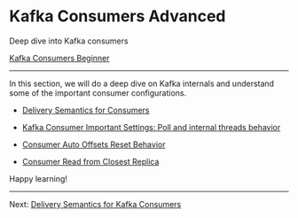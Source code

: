 Kafka Consumers Advanced
========================

Deep dive into Kafka consumers

[Kafka Consumers Beginner](https://github.com/AbdoMusk/Apache-Kafka/blob/main/1-%20Kafka%20Fundamentals/3-%20Kafka%20Consumers.md)

* * *

In this section, we will do a deep dive on Kafka internals and understand some of the important consumer configurations.

*   [Delivery Semantics for Consumers](https://github.com/AbdoMusk/Apache-Kafka/blob/main/5-%20Kafka%20Advanced%20Concepts/2-%20Kafka%20Producers%20Advanced/8-%20Kafka%20Consumers%20Advanced/1-%20Delivery%20Semantics%20for%20Kafka%20Consumers.md)
    
*   [Kafka Consumer Important Settings: Poll and internal threads behavior](https://github.com/AbdoMusk/Apache-Kafka/blob/main/5-%20Kafka%20Advanced%20Concepts/2-%20Kafka%20Producers%20Advanced/8-%20Kafka%20Consumers%20Advanced/2-%20Kafka%20Consumer%20Important%20Settings%20Poll%20and%20Internal%20Threads%20Behavior.md)
    
*   [Consumer Auto Offsets Reset Behavior](https://github.com/AbdoMusk/Apache-Kafka/blob/main/5-%20Kafka%20Advanced%20Concepts/2-%20Kafka%20Producers%20Advanced/8-%20Kafka%20Consumers%20Advanced/3-%20Consumer%20Auto%20Offsets%20Reset%20Behavior.md)
    
*   [Consumer Read from Closest Replica](https://github.com/AbdoMusk/Apache-Kafka/blob/main/5-%20Kafka%20Advanced%20Concepts/2-%20Kafka%20Producers%20Advanced/8-%20Kafka%20Consumers%20Advanced/4-%20Consumer%20Read%20from%20Closest%20Replica.md)
    

Happy learning!

---
Next: [Delivery Semantics for Kafka Consumers](https://github.com/AbdoMusk/Apache-Kafka/blob/main/5-%20Kafka%20Advanced%20Concepts/2-%20Kafka%20Producers%20Advanced/8-%20Kafka%20Consumers%20Advanced/1-%20Delivery%20Semantics%20for%20Kafka%20Consumers.md)
